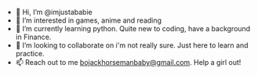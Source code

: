 - 👋 Hi, I’m @imjustababie
- 👀 I’m interested in games, anime and reading
- 🌱 I’m currently learning python. Quite new to coding, have a background in Finance.
- 💞️ I’m looking to collaborate on i'm not really sure. Just here to learn and practice.
- 📫 Reach out to me bojackhorsemanbaby@gmail.com. Help a girl out!

<!---
imjustababie/imjustababie is a ✨ special ✨ repository because its `README.md` (this file) appears on your GitHub profile.
You can click the Preview link to take a look at your changes.
--->
